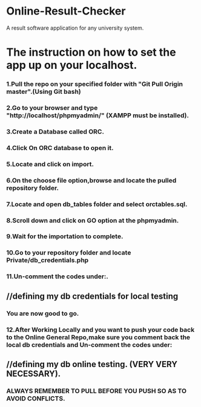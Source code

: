 # Online-Result-Checker
A result software application for any university system.

# The instruction on how to  set the app up on your localhost.
### 1.Pull the repo on your specified folder with "Git Pull Origin master".(Using Git bash)
### 2.Go to your browser and type "http://localhost/phpmyadmin/" (XAMPP must be installed).
### 3.Create a Database called ORC.
### 4.Click On ORC database to open it.
### 5.Locate and click on import.
### 6.On the choose file option,browse and locate the pulled repository folder.
### 7.Locate and open db_tables folder and select orctables.sql.
### 8.Scroll down and click on GO option at the phpmyadmin.
### 9.Wait for the importation to  complete.
### 10.Go to your repository folder and locate Private/db_credentials.php
### 11.Un-comment the codes under:.
 ## //defining my db credentials for local testing 
### You are now good to go.
### 12.After Working Locally and you want to push your code back to the Online General Repo,make sure you comment back the local db credentials and Un-comment the codes under:
 ## //defining my db online testing. (VERY VERY NECESSARY).
 
### ALWAYS REMEMBER TO PULL BEFORE YOU PUSH SO AS TO AVOID CONFLICTS.
